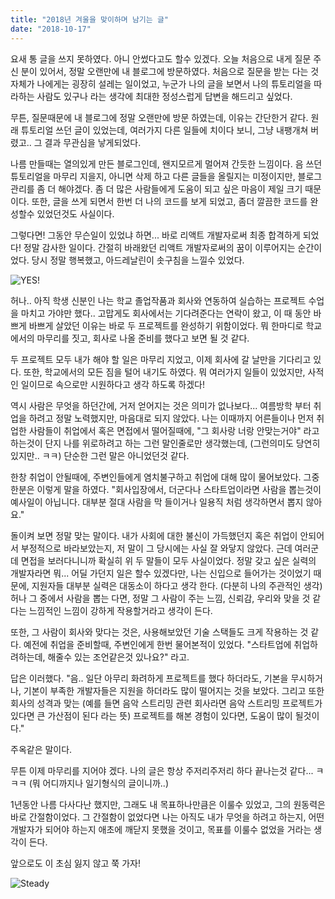 ```yaml
---
title: "2018년 겨울을 맞이하며 남기는 글"
date: "2018-10-17"
---
```


요새 통 글을 쓰지 못하였다. 아니 안썼다고도 할수 있겠다.
오늘 처음으로 내게 질문 주신 분이 있어서, 정말 오랜만에 내 블로그에 방문하였다. 처음으로 질문을 받는 다는 것 자체가 나에게는 굉장히 설레는 일이었고, 누군가 나의 글을 보면서 나의 튜토리얼을 따라하는 사람도 있구나 라는 생각에 최대한 정성스럽게 답변을 해드리고 싶었다.

무튼, 질문때문에 내 블로그에 정말 오랜만에 방문 하였는데, 이유는 간단한거 같다. 원래 튜토리얼 쓰던 글이 있었는데, 여러가지 다른 일들에 치이다 보니, 그냥 내팽개쳐 버렸고.. 그 결과 무관심을 낳게되었다.

나름 만들때는 열의있게 만든 블로그인데, 왠지모르게 멀어져 간듯한 느낌이다. 음 쓰던 튜토리얼을 마무리 지을지, 아니면 삭제 하고 다른 글들을 올릴지는 미정이지만, 블로그 관리를 좀 더 해야겠다. 좀 더 많은 사람들에게 도움이 되고 싶은 마음이 제일 크기 때문이다. 또한, 글을 쓰게 되면서 한번 더 나의 코드를 보게 되었고, 좀더 깔끔한 코드를 완성할수 있었던것도 사실이다.

그렇다면!
그동안 무슨일이 있었냐 하면... 바로 리액트 개발자로써 최종 합격하게 되었다!
정말 감사한 일이다. 간절히 바래왔던 리액트 개발자로써의 꿈이 이루어지는 순간이었다. 당시 정말 행복했고, 아드레날린이 솟구침을 느낄수 있었다.

![YES!](https://media.giphy.com/media/3ohzdIuqJoo8QdKlnW/giphy.gif)

허나.. 아직 학생 신분인 나는 학교 졸업작품과 회사와 연동하여 실습하는 프로젝트 수업을 마치고 가야만 했다.. 고맙게도 회사에서는 기다려준다는 연락이 왔고, 이 때 동안 바쁘게 바쁘게 살았던 이유는 바로 두 프로젝트를 완성하기 위함이었다. 뭐 한마디로 학교에서의 마무리를 짓고, 회사로 나올 준비를 했다고 보면 될 것 같다.

두 프로젝트 모두 내가 해야 할 일은 마무리 지었고, 이제 회사에 갈 날만을 기다리고 있다. 또한, 학교에서의 모든 짐을 털어 내기도 하였다. 뭐 여러가지 일들이 있었지만, 사적인 일이므로 속으로만 시원하다고 생각 하도록 하겠다!

역시 사람은 무엇을 하던간에, 거저 얻어지는 것은 의미가 없나보다... 여름방학 부터 취업을 하려고 정말 노력했지만, 마음대로 되지 않았다. 나는 이때까지 어른들이나 먼저 취업한 사람들이 취업에서 혹은 면접에서 떨어질때에, "그 회사랑 너랑 안맞는거야" 라고 하는것이 단지 나를 위로하려고 하는 그런 말인줄로만 생각했는데, (그런의미도 당연히 있지만.. ㅋㅋ) 단순한 그런 말은 아니었던것 같다.

한창 취업이 안될때에, 주변인들에게 염치불구하고 취업에 대해 많이 물어보았다. 그중 한분은 이렇게 말을 하였다. "회사입장에서, 더군다나 스타트업이라면 사람을 뽑는것이 예사일이 아닙니다. 대부분 절대 사람을 막 들이거나 일용직 처럼 생각하면서 뽑지 않아요."

돌이켜 보면 정말 맞는 말이다. 내가 사회에 대한 불신이 가득했던지 혹은 취업이 안되어서 부정적으로 바라보았는지, 저 말이 그 당시에는 사실 잘 와닿지 않았다. 근데 여러군데 면접을 보러다니니까 확실히 위 두 말들이 모두 사실이었다. 정말 갖고 싶은 실력의 개발자라면 뭐... 어딜 가던지 일은 할수 있겠다만, 나는 신입으로 들어가는 것이었기 때문에, 지원자들 대부분 실력은 대동소이 하다고 생각 한다. (다분히 나의 주관적인 생각) 허나 그 중에서 사람을 뽑는 다면, 정말 그 사람이 주는 느낌, 신뢰감, 우리와 맞을 것 같다는 느낌적인 느낌이 강하게 작용할거라고 생각이 든다.

또한, 그 사람이 회사와 맞다는 것은, 사용해보았던 기술 스택들도 크게 작용하는 것 같다. 예전에 취업을 준비할때, 주변인에게 한번 물어본적이 있었다. "스타트업에 취업하려하는데, 해줄수 있는 조언같은것 있나요?" 라고.

답은 이러했다. "음.. 일단 아무리 화려하게 프로젝트를 했다 하더라도, 기본을 무시하거나, 기본이 부족한 개발자들은 지원을 하더라도 많이 떨어지는 것을 보았다. 그리고 또한 회사의 성격과 맞는 (예를 들면 음악 스트리밍 관련 회사라면 음악 스트리밍 프로젝트가 있다면 큰 가산점이 된다 라는 뜻) 프로젝트를 해본 경험이 있다면, 도움이 많이 될것이다."

주옥같은 말이다.

무튼 이제 마무리를 지어야 겠다. 나의 글은 항상 주저리주저리 하다 끝나는것 같다... ㅋㅋㅋ (뭐 어디까지나 일기형식의 글이니까..)

1년동안 나름 다사다난 했지만, 그래도 내 목표하나만큼은 이룰수 있었고, 그의 원동력은 바로 간절함이었다. 그 간절함이 없었다면 나는 아직도 내가 무엇을 하려고 하는지, 어떤 개발자가 되어야 하는지 애초에 깨닫지 못했을 것이고, 목표를 이룰수 없었을 거라는 생각이 든다.

앞으로도 이 초심 잃지 않고 쭉 가자!

![Steady](https://media.giphy.com/media/26BRNjat0rzLxmWXe/giphy.gif)
